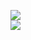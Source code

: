 [![](https://img.shields.io/badge/Made%20With-Github%20Spray-lightgrey.svg?style=for-the-badge&logo=github)](https://github.com/Annihil/github-spray#13453)  
[![](https://i.imgur.com/2DrTn0Z.gif)](https://github.com/Annihil/github-spray)